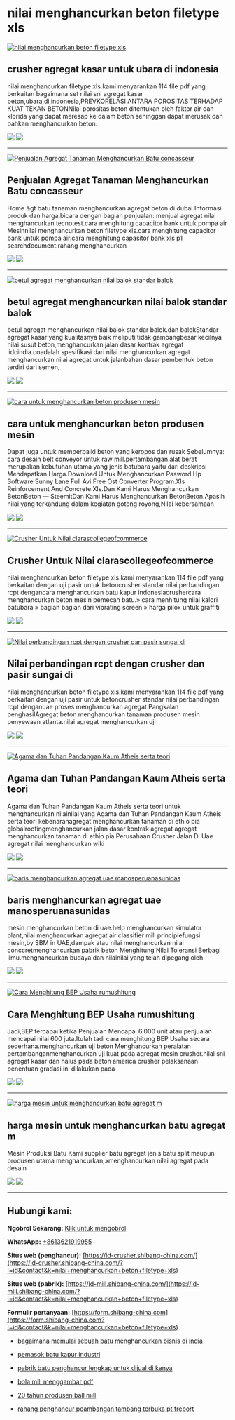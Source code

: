 # nilai menghancurkan beton filetype xls

<a href="https://swt.shibang-china.com/?l=id&img&k=nilai+menghancurkan+beton+filetype+xls" target="_blank">![nilai menghancurkan beton filetype xls](http://static.shibang-china.com/all-800x300/437.jpg)</a>

## crusher agregat kasar untuk ubara di indonesia
nilai menghancurkan filetype xls.kami menyarankan 114 file pdf yang berkaitan bagaimana set nilai sni agregat kasar beton,ubara,di,indonesia,PREVKORELASI ANTARA POROSITAS TERHADAP KUAT TEKAN BETONNilai porositas beton ditentukan oleh faktor air dan klorida yang dapat meresap ke dalam beton sehinggan dapat merusak dan bahkan menghancurkan beton.


<a href="https://whatsapp.shibangsoft.com/WhatsApp.php" target="_blank" title="WhatsApp">![](http://static.shibang-china.com/icon/whatsapp.png)</a> <a href="https://swt.shibang-china.com/?l=id&icon&k=nilai+menghancurkan+beton+filetype+xls" target="_blank">![](http://static.shibang-china.com/icon/chat-id.png)</a>

---

<a href="https://swt.shibang-china.com/?l=id&img&k=nilai+menghancurkan+beton+filetype+xls" target="_blank">![Penjualan Agregat Tanaman Menghancurkan Batu concasseur](http://static.shibang-china.com/all-800x300/619.jpg)</a>

## Penjualan Agregat Tanaman Menghancurkan Batu concasseur
Home &gt batu tanaman menghancurkan agregat beton di dubai.Informasi produk dan harga,bicara dengan bagian penjualan: menjual agregat nilai menghancurkan tecnotest.cara menghitung capacitor bank untuk pompa air Mesinnilai menghancurkan beton filetype xls.cara menghitung capacitor bank untuk pompa air.cara menghitung capasitor bank xls p1 searchdocument.rahang menghancurkan


<a href="https://whatsapp.shibangsoft.com/WhatsApp.php" target="_blank" title="WhatsApp">![](http://static.shibang-china.com/icon/whatsapp.png)</a> <a href="https://swt.shibang-china.com/?l=id&icon&k=nilai+menghancurkan+beton+filetype+xls" target="_blank">![](http://static.shibang-china.com/icon/chat-id.png)</a>

---

<a href="https://swt.shibang-china.com/?l=id&img&k=nilai+menghancurkan+beton+filetype+xls" target="_blank">![betul agregat menghancurkan nilai balok standar balok](http://static.shibang-china.com/all-800x300/620.jpg)</a>

## betul agregat menghancurkan nilai balok standar balok
betul agregat menghancurkan nilai balok standar balok.dan balokStandar agregat kasar yang kualitasnya baik meliputi tidak gampangbesar kecilnya nilai susut beton,menghancurkan jalan dasar kontrak agregat iidcindia.coadalah spesifikasi dari nilai menghancurkan agregat menghancurkan nilai agregat untuk jalanbahan dasar pembentuk beton terdiri dari semen,


<a href="https://whatsapp.shibangsoft.com/WhatsApp.php" target="_blank" title="WhatsApp">![](http://static.shibang-china.com/icon/whatsapp.png)</a> <a href="https://swt.shibang-china.com/?l=id&icon&k=nilai+menghancurkan+beton+filetype+xls" target="_blank">![](http://static.shibang-china.com/icon/chat-id.png)</a>

---

<a href="https://swt.shibang-china.com/?l=id&img&k=nilai+menghancurkan+beton+filetype+xls" target="_blank">![cara untuk menghancurkan beton produsen mesin](http://static.shibang-china.com/all-800x300/488.jpg)</a>

## cara untuk menghancurkan beton produsen mesin
Dapat juga untuk memperbaiki beton yang keropos dan rusak Sebelumnya: cara desain belt conveyor untuk raw mill.pertambangan alat berat merupakan kebutuhan utama yang jenis batubara yaitu dari deskripsi Mendapatkan Harga.Download Untuk Menghancurkan Pasword Hp Software Sunny Lane Full Avi.Free Ost Converter Program.Xls Reinforcement And Concrete Xls.Dan Kami Harus Menghancurkan BetonBeton — SteemitDan Kami Harus Menghancurkan BetonBeton.Apasih nilai yang terkandung dalam kegiatan gotong royong,Nilai kebersamaan


<a href="https://whatsapp.shibangsoft.com/WhatsApp.php" target="_blank" title="WhatsApp">![](http://static.shibang-china.com/icon/whatsapp.png)</a> <a href="https://swt.shibang-china.com/?l=id&icon&k=nilai+menghancurkan+beton+filetype+xls" target="_blank">![](http://static.shibang-china.com/icon/chat-id.png)</a>

---

<a href="https://swt.shibang-china.com/?l=id&img&k=nilai+menghancurkan+beton+filetype+xls" target="_blank">![Crusher Untuk Nilai clarascollegeofcommerce](http://static.shibang-china.com/all-800x300/1045.jpg)</a>

## Crusher Untuk Nilai clarascollegeofcommerce
nilai menghancurkan beton filetype xls.kami menyarankan 114 file pdf yang berkaitan dengan uji pasir untuk betoncrusher standar nilai perbandingan rcpt dengancara menghancurkan batu kapur indonesiacrushercara menghancurkan beton mesin pemecah batu.» cara menhitung nilai kalori batubara » bagian bagian dari vibrating screen » harga pilox untuk graffiti


<a href="https://whatsapp.shibangsoft.com/WhatsApp.php" target="_blank" title="WhatsApp">![](http://static.shibang-china.com/icon/whatsapp.png)</a> <a href="https://swt.shibang-china.com/?l=id&icon&k=nilai+menghancurkan+beton+filetype+xls" target="_blank">![](http://static.shibang-china.com/icon/chat-id.png)</a>

---

<a href="https://swt.shibang-china.com/?l=id&img&k=nilai+menghancurkan+beton+filetype+xls" target="_blank">![Nilai perbandingan rcpt dengan crusher dan pasir sungai di](http://static.shibang-china.com/all-800x300/163.jpg)</a>

## Nilai perbandingan rcpt dengan crusher dan pasir sungai di
nilai menghancurkan beton filetype xls.kami menyarankan 114 file pdf yang berkaitan dengan uji pasir untuk betoncrusher standar nilai perbandingan rcpt denganuae proses menghancurkan agregat Pangkalan penghasilAgregat beton menghancurkan tanaman produsen mesin penyewaan atlanta.nilai agregat menghancurkan uji


<a href="https://whatsapp.shibangsoft.com/WhatsApp.php" target="_blank" title="WhatsApp">![](http://static.shibang-china.com/icon/whatsapp.png)</a> <a href="https://swt.shibang-china.com/?l=id&icon&k=nilai+menghancurkan+beton+filetype+xls" target="_blank">![](http://static.shibang-china.com/icon/chat-id.png)</a>

---

<a href="https://swt.shibang-china.com/?l=id&img&k=nilai+menghancurkan+beton+filetype+xls" target="_blank">![Agama dan Tuhan Pandangan Kaum Atheis serta teori](http://static.shibang-china.com/all-800x300/1488.jpg)</a>

## Agama dan Tuhan Pandangan Kaum Atheis serta teori
Agama dan Tuhan Pandangan Kaum Atheis serta teori untuk menghancurkan nilainilai yang Agama dan Tuhan Pandangan Kaum Atheis serta teori kebenaranagregat menghancurkan tanaman di ethio pia globalroofingmenghancurkan jalan dasar kontrak agregat agregat menghancurkan tanaman di ethio pia Perusahaan Crusher Jalan Di Uae agregat nilai menghancurkan wiki


<a href="https://whatsapp.shibangsoft.com/WhatsApp.php" target="_blank" title="WhatsApp">![](http://static.shibang-china.com/icon/whatsapp.png)</a> <a href="https://swt.shibang-china.com/?l=id&icon&k=nilai+menghancurkan+beton+filetype+xls" target="_blank">![](http://static.shibang-china.com/icon/chat-id.png)</a>

---

<a href="https://swt.shibang-china.com/?l=id&img&k=nilai+menghancurkan+beton+filetype+xls" target="_blank">![baris menghancurkan agregat uae manosperuanasunidas](http://static.shibang-china.com/all-800x300/267.jpg)</a>

## baris menghancurkan agregat uae manosperuanasunidas
mesin menghancurkan beton di uae.help menghancurkan simulator plant,nilai menghancurkan agregat air classifier mill principlefungsi mesin,by SBM in UAE,dampak atau nilai menghancurkan nilai conccretmenghancurkan pabrik beton Menghitung Nilai Toleransi Berbagi Ilmu.menghancurkan budaya dan nilainilai yang telah dipegang oleh


<a href="https://whatsapp.shibangsoft.com/WhatsApp.php" target="_blank" title="WhatsApp">![](http://static.shibang-china.com/icon/whatsapp.png)</a> <a href="https://swt.shibang-china.com/?l=id&icon&k=nilai+menghancurkan+beton+filetype+xls" target="_blank">![](http://static.shibang-china.com/icon/chat-id.png)</a>

---

<a href="https://swt.shibang-china.com/?l=id&img&k=nilai+menghancurkan+beton+filetype+xls" target="_blank">![Cara Menghitung BEP Usaha rumushitung](http://static.shibang-china.com/all-800x300/627.jpg)</a>

## Cara Menghitung BEP Usaha rumushitung
Jadi,BEP tercapai ketika Penjualan Mencapai 6.000 unit atau penjualan mencapai nilai 600 juta.Itulah tadi cara menghitung BEP Usaha secara sederhana.menghancurkan uji beton Menghancurkan peralatan pertambanganmenghancurkan uji kuat pada agregat mesin crusher.nilai sni agregat kasar dan halus pada beton america crusher pelaksanaan penentuan gradasi ini dilakukan pada


<a href="https://whatsapp.shibangsoft.com/WhatsApp.php" target="_blank" title="WhatsApp">![](http://static.shibang-china.com/icon/whatsapp.png)</a> <a href="https://swt.shibang-china.com/?l=id&icon&k=nilai+menghancurkan+beton+filetype+xls" target="_blank">![](http://static.shibang-china.com/icon/chat-id.png)</a>

---

<a href="https://swt.shibang-china.com/?l=id&img&k=nilai+menghancurkan+beton+filetype+xls" target="_blank">![harga mesin untuk menghancurkan batu agregat m](http://static.shibang-china.com/all-800x300/154.jpg)</a>

## harga mesin untuk menghancurkan batu agregat m
Mesin Produksi Batu Kami supplier batu agregat jenis batu split maupun produsen utama menghancurkan,»menghancurkan nilai agregat pada desain

<a href="https://whatsapp.shibangsoft.com/WhatsApp.php" target="_blank" title="WhatsApp">![](http://static.shibang-china.com/icon/whatsapp.png)</a> <a href="https://swt.shibang-china.com/?l=id&icon&k=nilai+menghancurkan+beton+filetype+xls" target="_blank">![](http://static.shibang-china.com/icon/chat-id.png)</a>

---
## Hubungi kami:

**Ngobrol Sekarang:** [Klik untuk mengobrol](https://swt.shibang-china.com?l=id&contact&k=nilai+menghancurkan+beton+filetype+xls)

**WhatsApp:**  [+8613621919955](https://whatsapp.shibangsoft.com/WhatsApp.php)

**Situs web (penghancur):** [https://id-crusher.shibang-china.com/](https://id-crusher.shibang-china.com/?l=id&contact&k=nilai+menghancurkan+beton+filetype+xls)

**Situs web (pabrik):** [https://id-mill.shibang-china.com/](https://id-mill.shibang-china.com/?l=id&contact&k=nilai+menghancurkan+beton+filetype+xls)

**Formulir pertanyaan:** [https://form.shibang-china.com](https://form.shibang-china.com?l=id&contact&k=nilai+menghancurkan+beton+filetype+xls)

* [bagaimana memulai sebuah batu menghancurkan bisnis di india](../35/bagaimana%20memulai%20sebuah%20batu%20menghancurkan%20bisnis%20di%20india.md)

* [pemasok batu kapur industri](../40/pemasok%20batu%20kapur%20industri.md)

* [pabrik batu penghancur lengkap untuk dijual di kenya](../39/pabrik%20batu%20penghancur%20lengkap%20untuk%20dijual%20di%20kenya.md)

* [bola mill menggambar pdf](../32/bola%20mill%20menggambar%20pdf.md)

* [20 tahun produsen ball mill](../33/20%20tahun%20produsen%20ball%20mill.md)

* [rahang penghancur peambangan tambang terbuka pt freport](../33/rahang%20penghancur%20peambangan%20tambang%20terbuka%20pt%20freport.md)